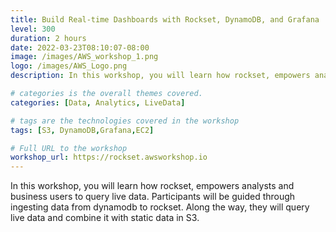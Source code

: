 ```yaml
---
title: Build Real-time Dashboards with Rockset, DynamoDB, and Grafana
level: 300
duration: 2 hours
date: 2022-03-23T08:10:07-08:00
image: /images/AWS_workshop_1.png
logo: /images/AWS_Logo.png
description: In this workshop, you will learn how rockset, empowers analysts and business users to query live data. 

# categories is the overall themes covered. 
categories: [Data, Analytics, LiveData]

# tags are the technologies covered in the workshop
tags: [S3, DynamoDB,Grafana,EC2]

# Full URL to the workshop
workshop_url: https://rockset.awsworkshop.io
---
```

In this workshop, you will learn how rockset, empowers analysts and business users to query live data. Participants will be guided through ingesting data from dynamodb to rockset. Along the way, they will query live data and combine it with static data in S3.
